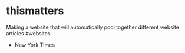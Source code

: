 # thismatters
Making a website that will automatically pool together different website articles
#websites
<ul>
  <li> New York Times
</ul>
